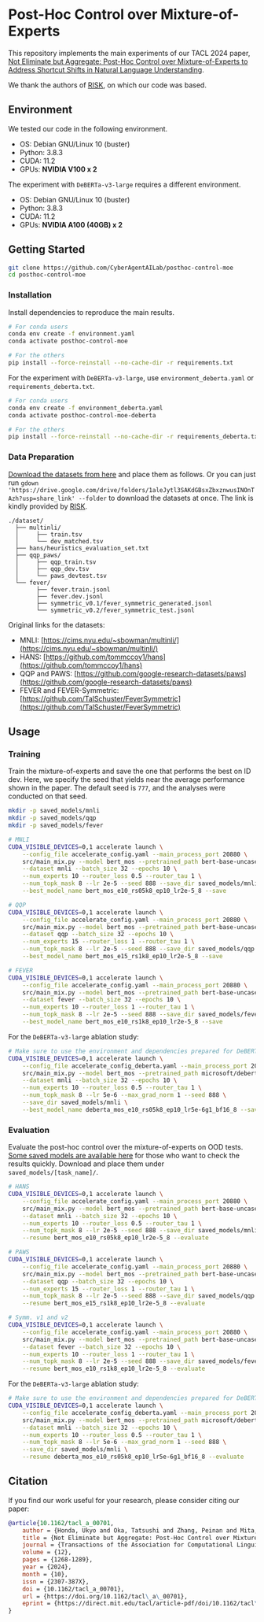 # Post-Hoc Control over Mixture-of-Experts

This repository implements the main experiments of our TACL 2024 paper, [Not Eliminate but Aggregate: Post-Hoc Control over Mixture-of-Experts to Address Shortcut Shifts in Natural Language Understanding](https://direct.mit.edu/tacl/article/doi/10.1162/tacl_a_00701/124836/Not-Eliminate-but-Aggregate-Post-Hoc-Control-over).

We thank the authors of [RISK](https://github.com/CuteyThyme/RISK), on which our code was based.


## Environment

We tested our code in the following environment.
* OS: Debian GNU/Linux 10 (buster)
* Python: 3.8.3
* CUDA: 11.2
* GPUs: **NVIDIA V100 x 2**

The experiment with `DeBERTa-v3-large` requires a different environment.
* OS: Debian GNU/Linux 10 (buster)
* Python: 3.8.3
* CUDA: 11.2
* GPUs: **NVIDIA A100 (40GB) x 2**


## Getting Started

```bash
git clone https://github.com/CyberAgentAILab/posthoc-control-moe
cd posthoc-control-moe
```


### Installation

Install dependencies to reproduce the main results.
```bash
# For conda users
conda env create -f environment.yaml
conda activate posthoc-control-moe

# For the others
pip install --force-reinstall --no-cache-dir -r requirements.txt
```

For the experiment with `DeBERTa-v3-large`, use `environment_deberta.yaml` or `requirements_deberta.txt`.
```bash
# For conda users
conda env create -f environment_deberta.yaml
conda activate posthoc-control-moe-deberta

# For the others
pip install --force-reinstall --no-cache-dir -r requirements_deberta.txt
```


### Data Preparation

[Download the datasets from here](https://drive.google.com/drive/folders/1aleJytl3SAKdGBsxZbxznwusINOnTAzh?usp=share_link) and place them as follows.
Or you can just run `gdown 'https://drive.google.com/drive/folders/1aleJytl3SAKdGBsxZbxznwusINOnTAzh?usp=share_link' --folder` to download the datasets at once.
The link is kindly provided by [RISK](https://github.com/CuteyThyme/RISK).
```
./dataset/
  ├── multinli/
  │     ├── train.tsv
  │     └── dev_matched.tsv
  ├── hans/heuristics_evaluation_set.txt
  ├── qqp_paws/
  │     ├── qqp_train.tsv
  │     ├── qqp_dev.tsv
  │     └── paws_devtest.tsv
  └── fever/
        ├── fever.train.jsonl
        ├── fever.dev.jsonl
        ├── symmetric_v0.1/fever_symmetric_generated.jsonl
        └── symmetric_v0.2/fever_symmetric_test.jsonl
```

Original links for the datasets:
* MNLI:  [https://cims.nyu.edu/~sbowman/multinli/](https://cims.nyu.edu/~sbowman/multinli/)     
* HANS:  [https://github.com/tommccoy1/hans](https://github.com/tommccoy1/hans)    
* QQP and PAWS: [https://github.com/google-research-datasets/paws](https://github.com/google-research-datasets/paws)
* FEVER and FEVER-Symmetric: [https://github.com/TalSchuster/FeverSymmetric](https://github.com/TalSchuster/FeverSymmetric)     


## Usage

### Training

Train the mixture-of-experts and save the one that performs the best on ID dev.
Here, we specify the seed that yields near the average performance shown in the paper.
The default seed is `777`, and the analyses were conducted on that seed.
```bash
mkdir -p saved_models/mnli
mkdir -p saved_models/qqp
mkdir -p saved_models/fever

# MNLI
CUDA_VISIBLE_DEVICES=0,1 accelerate launch \
    --config_file accelerate_config.yaml --main_process_port 20880 \
    src/main_mix.py --model bert_mos --pretrained_path bert-base-uncased \
    --dataset mnli --batch_size 32 --epochs 10 \
    --num_experts 10 --router_loss 0.5 --router_tau 1 \
    --num_topk_mask 8 --lr 2e-5 --seed 888 --save_dir saved_models/mnli \
    --best_model_name bert_mos_e10_rs05k8_ep10_lr2e-5_8 --save

# QQP
CUDA_VISIBLE_DEVICES=0,1 accelerate launch \
    --config_file accelerate_config.yaml --main_process_port 20880 \
    src/main_mix.py --model bert_mos --pretrained_path bert-base-uncased \
    --dataset qqp --batch_size 32 --epochs 10 \
    --num_experts 15 --router_loss 1 --router_tau 1 \
    --num_topk_mask 8 --lr 2e-5 --seed 888 --save_dir saved_models/qqp \
    --best_model_name bert_mos_e15_rs1k8_ep10_lr2e-5_8 --save

# FEVER
CUDA_VISIBLE_DEVICES=0,1 accelerate launch \
    --config_file accelerate_config.yaml --main_process_port 20880 \
    src/main_mix.py --model bert_mos --pretrained_path bert-base-uncased \
    --dataset fever --batch_size 32 --epochs 10 \
    --num_experts 10 --router_loss 1 --router_tau 1 \
    --num_topk_mask 8 --lr 2e-5 --seed 888 --save_dir saved_models/fever \
    --best_model_name bert_mos_e10_rs1k8_ep10_lr2e-5_8 --save
```

For the `DeBERTa-v3-large` ablation study:
```bash
# Make sure to use the environment and dependencies prepared for DeBERTa-v3-large
CUDA_VISIBLE_DEVICES=0,1 accelerate launch \
    --config_file accelerate_config_deberta.yaml --main_process_port 20880 \
    src/main_mix.py --model bert_mos --pretrained_path microsoft/deberta-v3-large \
    --dataset mnli --batch_size 32 --epochs 10 \
    --num_experts 10 --router_loss 0.5 --router_tau 1 \
    --num_topk_mask 8 --lr 5e-6 --max_grad_norm 1 --seed 888 \
    --save_dir saved_models/mnli \
    --best_model_name deberta_mos_e10_rs05k8_ep10_lr5e-6g1_bf16_8 --save
```


### Evaluation

Evaluate the post-hoc control over the mixture-of-experts on OOD tests.
[Some saved models are available here](https://console.cloud.google.com/storage/browser/ailab-public/posthoc-control-moe) for those who want to check the results quickly.
Download and place them under `saved_models/[task_name]/`.

```bash
# HANS
CUDA_VISIBLE_DEVICES=0,1 accelerate launch \
    --config_file accelerate_config.yaml --main_process_port 20880 \
    src/main_mix.py --model bert_mos --pretrained_path bert-base-uncased \
    --dataset mnli --batch_size 32 --epochs 10 \
    --num_experts 10 --router_loss 0.5 --router_tau 1 \
    --num_topk_mask 8 --lr 2e-5 --seed 888 --save_dir saved_models/mnli \
    --resume bert_mos_e10_rs05k8_ep10_lr2e-5_8 --evaluate

# PAWS
CUDA_VISIBLE_DEVICES=0,1 accelerate launch \
    --config_file accelerate_config.yaml --main_process_port 20880 \
    src/main_mix.py --model bert_mos --pretrained_path bert-base-uncased \
    --dataset qqp --batch_size 32 --epochs 10 \
    --num_experts 15 --router_loss 1 --router_tau 1 \
    --num_topk_mask 8 --lr 2e-5 --seed 888 --save_dir saved_models/qqp \
    --resume bert_mos_e15_rs1k8_ep10_lr2e-5_8 --evaluate

# Symm. v1 and v2
CUDA_VISIBLE_DEVICES=0,1 accelerate launch \
    --config_file accelerate_config.yaml --main_process_port 20880 \
    src/main_mix.py --model bert_mos --pretrained_path bert-base-uncased \
    --dataset fever --batch_size 32 --epochs 10 \
    --num_experts 10 --router_loss 1 --router_tau 1 \
    --num_topk_mask 8 --lr 2e-5 --seed 888 --save_dir saved_models/fever \
    --resume bert_mos_e10_rs1k8_ep10_lr2e-5_8 --evaluate
```

For the `DeBERTa-v3-large` ablation study:
```bash
# Make sure to use the environment and dependencies prepared for DeBERTa-v3-large
CUDA_VISIBLE_DEVICES=0,1 accelerate launch \
    --config_file accelerate_config_deberta.yaml --main_process_port 20880 \
    src/main_mix.py --model bert_mos --pretrained_path microsoft/deberta-v3-large \
    --dataset mnli --batch_size 32 --epochs 10 \
    --num_experts 10 --router_loss 0.5 --router_tau 1 \
    --num_topk_mask 8 --lr 5e-6 --max_grad_norm 1 --seed 888 \
    --save_dir saved_models/mnli \
    --resume deberta_mos_e10_rs05k8_ep10_lr5e-6g1_bf16_8 --evaluate
```


## Citation

If you find our work useful for your research, please consider citing our paper:
```bibtex
@article{10.1162/tacl_a_00701,
    author = {Honda, Ukyo and Oka, Tatsushi and Zhang, Peinan and Mita, Masato},
    title = {Not Eliminate but Aggregate: Post-Hoc Control over Mixture-of-Experts to Address Shortcut Shifts in Natural Language Understanding},
    journal = {Transactions of the Association for Computational Linguistics},
    volume = {12},
    pages = {1268-1289},
    year = {2024},
    month = {10},
    issn = {2307-387X},
    doi = {10.1162/tacl_a_00701},
    url = {https://doi.org/10.1162/tacl\_a\_00701},
    eprint = {https://direct.mit.edu/tacl/article-pdf/doi/10.1162/tacl\_a\_00701/2480600/tacl\_a\_00701.pdf},
}
```
